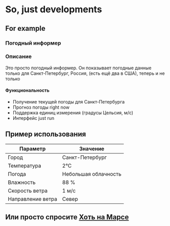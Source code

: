 # So, just developments
## For example

### Погодный информер

### Описание

Это просто погодный информер. Он показывает погодные данные только для Санкт-Петербург, Россия, (есть ещё два в США), теперь и не только

#### Функциональность

- Получение текущей погоды для Санкт-Петербурга
- Прогноз погоды right now
- Поддержка единиц измерения (градусы Цельсия, м/с)
- Интерфейс just run

## Пример использования

| Параметр            | Значение                |
|---------------------|------------------------|
| Город               | Санкт-Петербург        |               |
| Температура         | 2°C                    |
| Погода              | Небольшая облачность   |
| Влажность           | 88 %                   |
| Скорость ветра      | 1 м/с                  |
| Направление ветра   | Север                  |


## Или просто спросите  [Хоть на Марсе](Weather.jpg)
